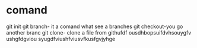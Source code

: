 # comand #
git init
git branch- it a comand what see a branches
git checkout-you go another branc
git clone- clone a file from githufdf
ousdhbopsuifdvhsouygfv ushgfdgviou syugdfviushfviusvfkusfgvjyhge 